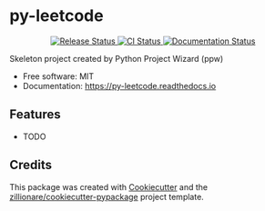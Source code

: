 # py-leetcode


<p align="center">
<a href="https://pypi.python.org/pypi/py_leetcode">
    <img src="https://img.shields.io/pypi/v/py_leetcode.svg"
        alt = "Release Status">
</a>

<a href="https://github.com/stephenbai91/py_leetcode/actions">
    <img src="https://github.com/stephenbai91/py_leetcode/actions/workflows/main.yml/badge.svg?branch=release" alt="CI Status">
</a>

<a href="https://py-leetcode.readthedocs.io/en/latest/?badge=latest">
    <img src="https://readthedocs.org/projects/py-leetcode/badge/?version=latest" alt="Documentation Status">
</a>

</p>


Skeleton project created by Python Project Wizard (ppw)


* Free software: MIT
* Documentation: <https://py-leetcode.readthedocs.io>


## Features

* TODO

## Credits

This package was created with [Cookiecutter](https://github.com/audreyr/cookiecutter) and the [zillionare/cookiecutter-pypackage](https://github.com/zillionare/cookiecutter-pypackage) project template.
